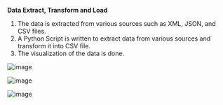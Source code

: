 
**Data Extract, Transform and Load**

1. The data is extracted from various sources such as XML, JSON, and CSV files.
2. A Python Script is written to extract data from various sources and transform it into CSV file.
3. The visualization of the data is done.


![image](https://github.com/Trushali29/Data-Engineering/assets/84562990/a7087750-eeeb-41c5-988f-dfb0d87d5cf4)



![image](https://github.com/Trushali29/Data-Engineering/assets/84562990/c595a674-8ad1-4f99-9cf7-7ca5452aa896)



![image](https://github.com/Trushali29/Data-Engineering/assets/84562990/347a3933-4e1b-4cc2-95d9-60e8fc80ef5d)


